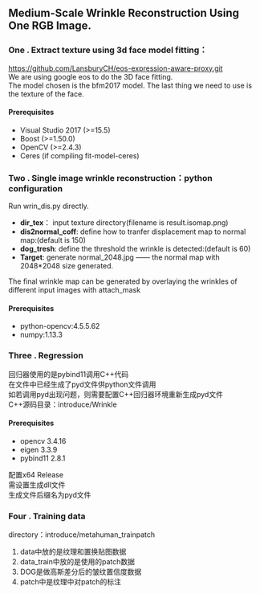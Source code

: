 ## Medium-Scale Wrinkle Reconstruction Using One RGB Image.   
### One . Extract texture using 3d face model fitting：  
https://github.com/LansburyCH/eos-expression-aware-proxy.git  
We are using google eos to do the 3D face fitting.  
The model chosen is the bfm2017 model.
The last thing we need to use is the texture of the face.  
#### Prerequisites
+ Visual Studio 2017 (>=15.5)  
+ Boost (>=1.50.0)  
+ OpenCV (>=2.4.3)  
+ Ceres (if compiling fit-model-ceres)  

### Two . Single image wrinkle reconstruction：python configuration
Run wrin_dis.py directly.  
  
+ **dir_tex**： input texture directory(filename is result.isomap.png)  
+ **dis2normal_coff**:  define how to tranfer displacement map to normal map:(default is 150)  
+ **dog_tresh**:  define the threshold the wrinkle is detected:(default is 60)  
+ **Target**:  generate normal_2048.jpg —— the normal map with 2048*2048 size generated.  
  
The final wrinkle map can be generated by overlaying the wrinkles of different input images with attach_mask  
#### Prerequisites    
+ python-opencv:4.5.5.62  
+ numpy:1.13.3  

### Three . Regression   
回归器使用的是pybind11调用C++代码  
在文件中已经生成了pyd文件供python文件调用  
如若调用pyd出现问题，则需要配置C++回归器环境重新生成pyd文件  
C++源码目录：introduce/Wrinkle
#### Prerequisites    
+ opencv 3.4.16  
+ eigen 3.3.9  
+ pybind11 2.8.1  

配置x64 Release  
需设置生成dll文件  
生成文件后缀名为pyd文件  

### Four . Training data  
directory：introduce/metahuman_trainpatch  
1. data中放的是纹理和置换贴图数据  
2. data_train中放的是使用的patch数据  
3. DOG是做高斯差分后的皱纹置信度数据  
4. patch中是纹理中对patch的标注  

